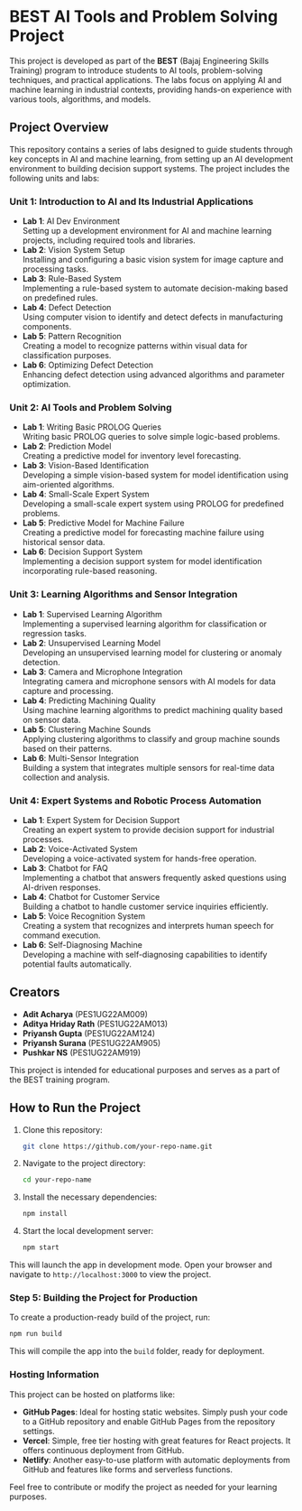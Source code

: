 # BEST AI Tools and Problem Solving Project

This project is developed as part of the **BEST** (Bajaj Engineering Skills Training) program to introduce students to AI tools, problem-solving techniques, and practical applications. The labs focus on applying AI and machine learning in industrial contexts, providing hands-on experience with various tools, algorithms, and models.

## Project Overview

This repository contains a series of labs designed to guide students through key concepts in AI and machine learning, from setting up an AI development environment to building decision support systems. The project includes the following units and labs:

### Unit 1: Introduction to AI and Its Industrial Applications
- **Lab 1**: AI Dev Environment  
  Setting up a development environment for AI and machine learning projects, including required tools and libraries.
- **Lab 2**: Vision System Setup  
  Installing and configuring a basic vision system for image capture and processing tasks.
- **Lab 3**: Rule-Based System  
  Implementing a rule-based system to automate decision-making based on predefined rules.
- **Lab 4**: Defect Detection  
  Using computer vision to identify and detect defects in manufacturing components.
- **Lab 5**: Pattern Recognition  
  Creating a model to recognize patterns within visual data for classification purposes.
- **Lab 6**: Optimizing Defect Detection  
  Enhancing defect detection using advanced algorithms and parameter optimization.

### Unit 2: AI Tools and Problem Solving
- **Lab 1**: Writing Basic PROLOG Queries  
  Writing basic PROLOG queries to solve simple logic-based problems.
- **Lab 2**: Prediction Model  
  Creating a predictive model for inventory level forecasting.
- **Lab 3**: Vision-Based Identification  
  Developing a simple vision-based system for model identification using aim-oriented algorithms.
- **Lab 4**: Small-Scale Expert System  
  Developing a small-scale expert system using PROLOG for predefined problems.
- **Lab 5**: Predictive Model for Machine Failure  
  Creating a predictive model for forecasting machine failure using historical sensor data.
- **Lab 6**: Decision Support System  
  Implementing a decision support system for model identification incorporating rule-based reasoning.

### Unit 3: Learning Algorithms and Sensor Integration
- **Lab 1**: Supervised Learning Algorithm  
  Implementing a supervised learning algorithm for classification or regression tasks.
- **Lab 2**: Unsupervised Learning Model  
  Developing an unsupervised learning model for clustering or anomaly detection.
- **Lab 3**: Camera and Microphone Integration  
  Integrating camera and microphone sensors with AI models for data capture and processing.
- **Lab 4**: Predicting Machining Quality  
  Using machine learning algorithms to predict machining quality based on sensor data.
- **Lab 5**: Clustering Machine Sounds  
  Applying clustering algorithms to classify and group machine sounds based on their patterns.
- **Lab 6**: Multi-Sensor Integration  
  Building a system that integrates multiple sensors for real-time data collection and analysis.

### Unit 4: Expert Systems and Robotic Process Automation
- **Lab 1**: Expert System for Decision Support  
  Creating an expert system to provide decision support for industrial processes.
- **Lab 2**: Voice-Activated System  
  Developing a voice-activated system for hands-free operation.
- **Lab 3**: Chatbot for FAQ  
  Implementing a chatbot that answers frequently asked questions using AI-driven responses.
- **Lab 4**: Chatbot for Customer Service  
  Building a chatbot to handle customer service inquiries efficiently.
- **Lab 5**: Voice Recognition System  
  Creating a system that recognizes and interprets human speech for command execution.
- **Lab 6**: Self-Diagnosing Machine  
  Developing a machine with self-diagnosing capabilities to identify potential faults automatically.

## Creators

- **Adit Acharya** (PES1UG22AM009)
- **Aditya Hriday Rath** (PES1UG22AM013)
- **Priyansh Gupta** (PES1UG22AM124)
- **Priyansh Surana** (PES1UG22AM905)
- **Pushkar NS** (PES1UG22AM919)

This project is intended for educational purposes and serves as a part of the BEST training program.

## How to Run the Project

1. Clone this repository:
   ```bash
   git clone https://github.com/your-repo-name.git
   ```

2. Navigate to the project directory:
    ```bash
   cd your-repo-name
   ```

3. Install the necessary dependencies:
   ```bash
   npm install
   ```

4. Start the local development server:
   ```bash
   npm start
   ```

This will launch the app in development mode. Open your browser and navigate to `http://localhost:3000` to view the project.

### Step 5: Building the Project for Production
To create a production-ready build of the project, run:

```bash
npm run build
```

This will compile the app into the `build` folder, ready for deployment.

### Hosting Information

This project can be hosted on platforms like:

- **GitHub Pages**: Ideal for hosting static websites. Simply push your code to a GitHub repository and enable GitHub Pages from the repository settings.
- **Vercel**: Simple, free tier hosting with great features for React projects. It offers continuous deployment from GitHub.
- **Netlify**: Another easy-to-use platform with automatic deployments from GitHub and features like forms and serverless functions.

Feel free to contribute or modify the project as needed for your learning purposes.